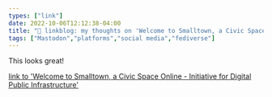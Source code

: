 ```yaml
---
types: ["link"]
date: 2022-10-06T12:12:38-04:00
title: "🔗 linkblog: my thoughts on 'Welcome to Smalltown, a Civic Space Online - Initiative for Digital Public Infrastructure'"
tags: ["Mastodon","platforms","social media","fediverse"]
---
```

This looks great!
 

[link to 'Welcome to Smalltown, a Civic Space Online - Initiative for Digital Public Infrastructure'](https://publicinfrastructure.org/2022/09/28/welcome-to-smalltown/)
